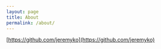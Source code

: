 ```yaml
---
layout: page
title: About
permalink: /about/
---
```


[https://github.com/jeremyko](https://github.com/jeremyko)
